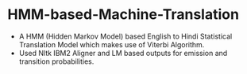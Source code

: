 # HMM-based-Machine-Translation

- A HMM (Hidden Markov Model) based English to Hindi Statistical Translation Model which makes use of Viterbi Algorithm.
- Used Nltk IBM2 Aligner and LM based outputs for emission and transition probabilities.
